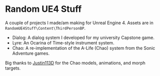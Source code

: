 # Random UE4 Stuff

A couple of projects I made/am making for Unreal Engine 4\. Assets are in `RandomUE4Stuff\Content\ThirdPersonBP`.

* Dialog: A dialog system I developed for my university Capstone game.
* Lyre: An Ocarina of Time-style instrument system.
* Chao: A re-implementation of the A-Life (Chao) system from the Sonic Adventure games.

Big thanks to [Justin113D](https://github.com/Justin113D) for the Chao models, animations, and morph targets.
